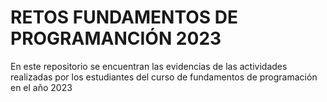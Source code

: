 # RETOS FUNDAMENTOS DE PROGRAMANCIÓN 2023

En este repositorio se encuentran las evidencias de las actividades realizadas por los estudiantes del curso de fundamentos de programación en el año 2023
